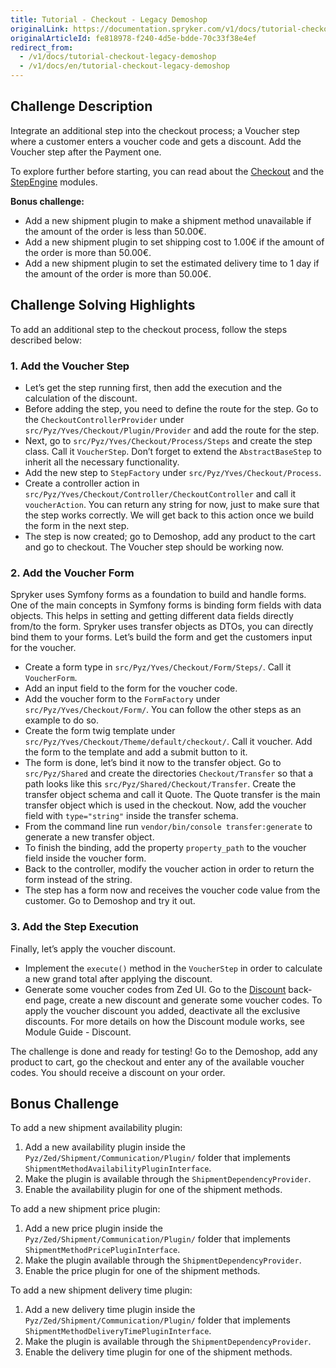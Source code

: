 ```yaml
---
title: Tutorial - Checkout - Legacy Demoshop
originalLink: https://documentation.spryker.com/v1/docs/tutorial-checkout-legacy-demoshop
originalArticleId: fe818978-f240-4d5e-bdde-70c33f38e4ef
redirect_from:
  - /v1/docs/tutorial-checkout-legacy-demoshop
  - /v1/docs/en/tutorial-checkout-legacy-demoshop
---
```


## Challenge Description
Integrate an additional step into the checkout process; a Voucher step where a customer enters a voucher code and gets a discount. Add the Voucher step after the Payment one.

To explore further before starting, you can read about the [Checkout](https://documentation.spryker.com/v1/docs/checkout-steps-201903) and the [StepEngine](/docs/scos/dev/features/201811.0/order-management/step-engine.html) modules.

**Bonus challenge:**

* Add a new shipment plugin to make a shipment method unavailable if the amount of the order is less than 50.00€.
* Add a new shipment plugin to set shipping cost to 1.00€ if the amount of the order is more than 50.00€.
* Add a new shipment plugin to set the estimated delivery time to 1 day if the amount of the order is more than 50.00€.

## Challenge Solving Highlights
To add an additional step to the checkout process, follow the steps described below:

### 1. Add the Voucher Step

* Let’s get the step running first, then add the execution and the calculation of the discount.
* Before adding the step, you need to define the route for the step. Go to the `CheckoutControllerProvider` under `src/Pyz/Yves/Checkout/Plugin/Provider` and add the route for the step.
* Next, go to `src/Pyz/Yves/Checkout/Process/Steps` and create the step class. Call it `VoucherStep`. Don’t forget to extend the `AbstractBaseStep` to inherit all the necessary functionality.
* Add the new step to `StepFactory` under `src/Pyz/Yves/Checkout/Process`.
* Create a controller action in `src/Pyz/Yves/Checkout/Controller/CheckoutController` and call it `voucherAction`. You can return any string for now, just to make sure that the step works correctly. We will get back to this action once we build the form in the next step.
* The step is now created; go to Demoshop, add any product to the cart and go to checkout. The Voucher step should be working now.

### 2. Add the Voucher Form
Spryker uses Symfony forms as a foundation to build and handle forms. One of the main concepts in Symfony forms is binding form fields with data objects. This helps in setting and getting different data fields directly from/to the form. Spryker uses transfer objects as DTOs, you can directly bind them to your forms. Let’s build the form and get the customers input for the voucher.

* Create a form type in `src/Pyz/Yves/Checkout/Form/Steps/`. Call it `VoucherForm`.
* Add an input field to the form for the voucher code.
* Add the voucher form to the `FormFactory` under `src/Pyz/Yves/Checkout/Form/`. You can follow the other steps as an example to do so.
* Create the form twig template under `src/Pyz/Yves/Checkout/Theme/default/checkout/`. Call it voucher. Add the form to the template and add a submit button to it.
* The form is done, let’s bind it now to the transfer object. Go to `src/Pyz/Shared` and create the directories `Checkout/Transfer` so that a path looks like this `src/Pyz/Shared/Checkout/Transfer`. Create the transfer object schema and call it Quote. The Quote transfer is the main transfer object which is used in the checkout. Now, add the voucher field with `type="string"` inside the transfer schema.
* From the command line run `vendor/bin/console transfer:generate` to generate a new transfer object.
* To finish the binding, add the property `property_path` to the voucher field inside the voucher form.
* Back to the controller, modify the voucher action in order to return the form instead of the string.
* The step has a form now and receives the voucher code value from the customer. Go to Demoshop and try it out.

### 3. Add the Step Execution
Finally, let’s apply the voucher discount.

* Implement the `execute()` method in the `VoucherStep` in order to calculate a new grand total after applying the discount.
* Generate some voucher codes from Zed UI. Go to the [Discount](http://zed.de.demoshop.local/discount/index/list) back-end page, create a new discount and generate some voucher codes. To apply the voucher discount you added, deactivate all the exclusive discounts. For more details on how the Discount module works, see Module Guide - Discount.<!-- (https://documentation.spryker.com/module_guide/spryker/discount.htm).-->

The challenge is done and ready for testing! Go to the Demoshop, add any product to cart, go the checkout and enter any of the available voucher codes. You should receive a discount on your order.

## Bonus Challenge
To add a new shipment availability plugin:

1. Add a new availability plugin inside the `Pyz/Zed/Shipment/Communication/Plugin/` folder that implements `ShipmentMethodAvailabilityPluginInterface`.
2. Make the plugin is available through the `ShipmentDependencyProvider`.
3. Enable the availability plugin for one of the shipment methods.

To add a new shipment price plugin:

1. Add a new price plugin inside the `Pyz/Zed/Shipment/Communication/Plugin/` folder that implements `ShipmentMethodPricePluginInterface`.
2. Make the plugin available through the `ShipmentDependencyProvider`.
3. Enable the price plugin for one of the shipment methods.

To add a new shipment delivery time plugin:

1. Add a new delivery time plugin inside the `Pyz/Zed/Shipment/Communication/Plugin/` folder that implements `ShipmentMethodDeliveryTimePluginInterface`.
2. Make the plugin is available through the `ShipmentDependencyProvider`.
3. Enable the delivery time plugin for one of the shipment methods.
